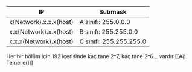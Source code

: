 | IP                     | Submask                 |
| ---------------------- | ----------------------- |
| x(Network).x.x.x(host) | A sınıfı: 255.0.0.0     |
| x.x(Network).x.x(host) | B sınıfı: 255.255.0.0   |
| x.x.x(Network).x(host) | C sınıfı: 255.255.255.0 |

Her bir bölüm için 192 içerisinde kaç tane 2^7, kaç tane 2^6... vardır
[[Ağ Temelleri]]